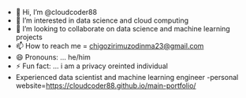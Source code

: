 - 👋 Hi, I’m @cloudcoder88
- 👀 I’m interested in data science and cloud computing
- 💞️ I’m looking to collaborate on data science and machine learning projects
- 📫 How to reach me = chigozirimuzodinma23@gmail.com
- 😄 Pronouns: ... he/him
- ⚡ Fun fact: ... i am a privacy oreinted individual
- Experienced data scientist and machine learning engineer 
-personal website=https://cloudcoder88.github.io/main-portfolio/
